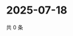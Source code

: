 # 2025-07-18

共 0 条

<!-- BEGIN ZHIHUVIDEO -->
<!-- 最后更新时间 Fri Jul 18 2025 07:12:33 GMT+0800 (China Standard Time) -->

<!-- END ZHIHUVIDEO -->
